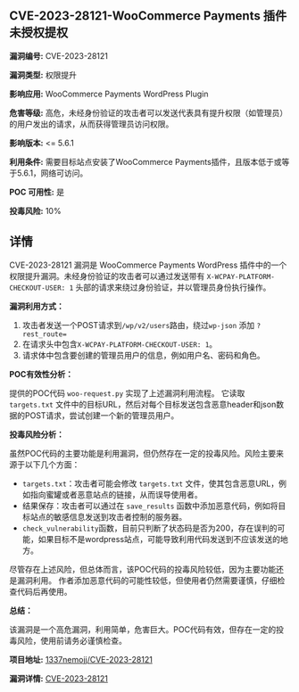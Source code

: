 ## CVE-2023-28121-WooCommerce Payments 插件未授权提权

**漏洞编号:** CVE-2023-28121

**漏洞类型:** 权限提升

**影响应用:** WooCommerce Payments WordPress Plugin

**危害等级:** 高危，未经身份验证的攻击者可以发送代表具有提升权限（如管理员）的用户发出的请求，从而获得管理员访问权限。

**影响版本:** <= 5.6.1

**利用条件:** 需要目标站点安装了WooCommerce Payments插件，且版本低于或等于5.6.1，网络可访问。

**POC 可用性:** 是

**投毒风险:** 10%

## 详情

CVE-2023-28121 漏洞是 WooCommerce Payments WordPress 插件中的一个权限提升漏洞。未经身份验证的攻击者可以通过发送带有 `X-WCPAY-PLATFORM-CHECKOUT-USER: 1` 头部的请求来绕过身份验证，并以管理员身份执行操作。 

**漏洞利用方式：**

1.  攻击者发送一个POST请求到`/wp/v2/users`路由，绕过`wp-json` 添加 `?rest_route=` 
2.  在请求头中包含`X-WCPAY-PLATFORM-CHECKOUT-USER: 1`。
3.  请求体中包含要创建的管理员用户的信息，例如用户名、密码和角色。

**POC有效性分析：**

提供的POC代码 `woo-request.py` 实现了上述漏洞利用流程。 它读取 `targets.txt` 文件中的目标URL，然后对每个目标发送包含恶意header和json数据的POST请求，尝试创建一个新的管理员用户。

**投毒风险分析：**

虽然POC代码的主要功能是利用漏洞，但仍然存在一定的投毒风险。风险主要来源于以下几个方面：

*   `targets.txt`：攻击者可能会修改 `targets.txt` 文件，使其包含恶意URL，例如指向蜜罐或者恶意站点的链接，从而误导使用者。
*   结果保存：攻击者可以通过在 `save_results` 函数中添加恶意代码，例如将目标站点的敏感信息发送到攻击者控制的服务器。
*  `check_vulnerability`函数，目前只判断了状态码是否为200，存在误判的可能，如果目标不是wordpress站点，可能导致利用代码发送到不应该发送的地方。

尽管存在上述风险，但总体而言，该POC代码的投毒风险较低，因为主要功能还是漏洞利用。 作者添加恶意代码的可能性较低，但使用者仍然需要谨慎，仔细检查代码后再使用。

**总结：**

该漏洞是一个高危漏洞，利用简单，危害巨大。POC代码有效，但存在一定的投毒风险，使用前请务必谨慎检查。

**项目地址:** [1337nemojj/CVE-2023-28121](https://github.com/1337nemojj/CVE-2023-28121)

**漏洞详情:** [CVE-2023-28121](https://nvd.nist.gov/vuln/detail/CVE-2023-28121)